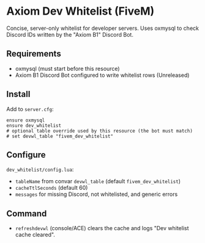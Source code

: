 # Axiom Dev Whitelist (FiveM)

Concise, server-only whitelist for developer servers. Uses oxmysql to check Discord IDs written by the "Axiom B1" Discord Bot.

## Requirements
- oxmysql (must start before this resource)
- Axiom B1 Discord Bot configured to write whitelist rows (Unreleased)

## Install
Add to `server.cfg`:
```
ensure oxmysql
ensure dev_whitelist
# optional table override used by this resource (the bot must match)
# set devwl_table "fivem_dev_whitelist"
```

## Configure
`dev_whitelist/config.lua`:
- `tableName` from convar `devwl_table` (default `fivem_dev_whitelist`)
- `cacheTtlSeconds` (default 60)
- `messages` for missing Discord, not whitelisted, and generic errors

## Command
- `refreshdevwl` (console/ACE) clears the cache and logs "Dev whitelist cache cleared".
